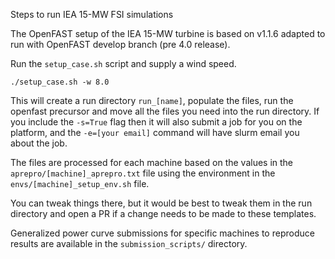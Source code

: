 Steps to run IEA 15-MW FSI simulations

The OpenFAST setup of the IEA 15-MW turbine is based on v1.1.6 adapted to run with OpenFAST develop branch (pre 4.0 release).

Run the `setup_case.sh` script and supply a wind speed.

``` shell
./setup_case.sh -w 8.0
```


This will create a run directory `run_[name]`, populate the files, run the openfast precursor and move all the files you need into the run directory.
If you include the `-s=True` flag then it will also submit a job for you on the platform, and the `-e=[your email]` command will have slurm email you about the job.

The files are processed for each machine based on the values in the `aprepro/[machine]_aprepro.txt` file
using the environment in the `envs/[machine]_setup_env.sh` file.

You can tweak things there, but it would be best to tweak them in the run directory and open a PR if a change needs to be made to these templates.

Generalized power curve submissions for specific machines to reproduce results are available in the 
`submission_scripts/` directory.

